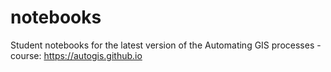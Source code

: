 # notebooks

Student notebooks for the latest version of the Automating GIS processes -course: https://autogis.github.io 
